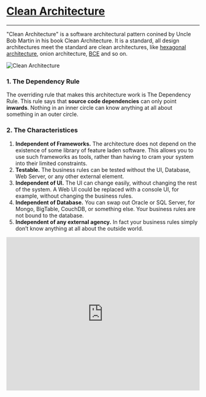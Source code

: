 # [Clean Architecture][1]
----------------------

"Clean Architecture" is a software architectural pattern conined by Uncle Bob Martin in his book Clean Architecture. It is a standard, all design architectures meet the standard are clean architectures, like [hexagonal architecture][3], onion architecture, [BCE][2] and so on.

![Clean Architecture](https://blog.cleancoder.com/uncle-bob/images/2012-08-13-the-clean-architecture/CleanArchitecture.jpg)

### 1. The Dependency Rule

The overriding rule that makes this architecture work is The Dependency Rule. This rule says that **source code dependencies** can only point **inwards**. Nothing in an inner circle can know anything at all about something in an outer circle.

### 2. The Characteristices

1. **Independent of Frameworks.** The architecture does not depend on the existence of some library of feature laden software. This allows you to use such frameworks as tools, rather than having to cram your system into their limited constraints.
2. **Testable.** The business rules can be tested without the UI, Database, Web Server, or any other external element.
3. **Independent of UI.** The UI can change easily, without changing the rest of the system. A Web UI could be replaced with a console UI, for example, without changing the business rules.
4. **Independent of Database.** You can swap out Oracle or SQL Server, for Mongo, BigTable, CouchDB, or something else. Your business rules are not bound to the database.
5. **Independent of any external agency.** In fact your business rules simply don’t know anything at all about the outside world.

<iframe width="100%" height="400" src="https://www.youtube.com/embed/o_TH-Y78tt4?t=600" title="YouTube video player" frameborder="0" allow="accelerometer; autoplay; clipboard-write; encrypted-media; gyroscope; picture-in-picture" allowfullscreen></iframe>


[1]: <https://blog.cleancoder.com/uncle-bob/2012/08/13/the-clean-architecture.html> "The Clean Architecture"
[2]: <https://www.amazon.com/Object-Oriented-Software-Engineering-Approach/dp/0201544350> "Boundary Control Entity"
[3]: <https://www.amazon.com/Hands-Dirty-Clean-Architecture-hands/dp/1839211962> "Get Your Hands Dirty on Clean Architecture"